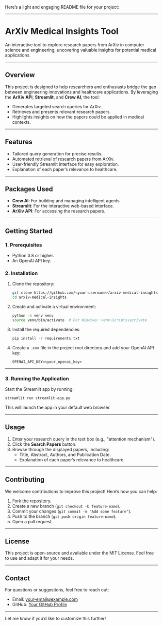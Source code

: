 Here’s a light and engaging README file for your project:

---

# **ArXiv Medical Insights Tool**

An interactive tool to explore research papers from ArXiv in computer science and engineering, uncovering valuable insights for potential medical applications.

---

## **Overview**

This project is designed to help researchers and enthusiasts bridge the gap between engineering innovations and healthcare applications. By leveraging the **ArXiv API**, **Streamlit**, and **Crew AI**, the tool:
- Generates targeted search queries for ArXiv.
- Retrieves and presents relevant research papers.
- Highlights insights on how the papers could be applied in medical contexts.

---

## **Features**
- Tailored query generation for precise results.
- Automated retrieval of research papers from ArXiv.
- User-friendly Streamlit interface for easy exploration.
- Explanation of each paper’s relevance to healthcare.

---

## **Packages Used**
- **Crew AI**: For building and managing intelligent agents.
- **Streamlit**: For the interactive web-based interface.
- **ArXiv API**: For accessing the  research papers.

---

## **Getting Started**

### **1. Prerequisites**
- Python 3.8 or higher.
- An OpenAI API key.

### **2. Installation**
1. Clone the repository:
   ```bash
   git clone https://github.com/<your-username>/arxiv-medical-insights.git
   cd arxiv-medical-insights
   ```

2. Create and activate a virtual environment:
   ```bash
   python -m venv venv
   source venv/bin/activate  # For Windows: venv\Scripts\activate
   ```

3. Install the required dependencies:
   ```bash
   pip install -r requirements.txt
   ```

4. Create a `.env` file in the project root directory and add your OpenAI API key:
   ```
   OPENAI_API_KEY=<your_openai_key>
   ```

---

### **3. Running the Application**
Start the Streamlit app by running:
```bash
streamlit run streamlit-app.py
```
This will launch the app in your default web browser.

---

## **Usage**
1. Enter your research query in the text box (e.g., "attention mechanism").
2. Click the **Search Papers** button.
3. Browse through the displayed papers, including:
   - Title, Abstract, Authors, and Publication Date.
   - Explanation of each paper’s relevance to healthcare.

---

## **Contributing**
We welcome contributions to improve this project! Here’s how you can help:
1. Fork the repository.
2. Create a new branch (`git checkout -b feature-name`).
3. Commit your changes (`git commit -m "Add some feature"`).
4. Push to the branch (`git push origin feature-name`).
5. Open a pull request.

---

## **License**
This project is open-source and available under the MIT License. Feel free to use and adapt it for your needs.

---

## **Contact**
For questions or suggestions, feel free to reach out:
- Email: [your-email@example.com](mailto:your-email@example.com)
- GitHub: [Your GitHub Profile](https://github.com/<your-username>)

---

Let me know if you’d like to customize this further!
